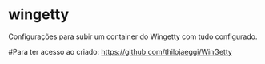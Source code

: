 # wingetty
Configurações para subir um container do Wingetty com tudo configurado.

#Para ter acesso ao criado: https://github.com/thilojaeggi/WinGetty

